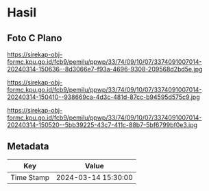 # Hasil

## Foto C Plano

https://sirekap-obj-formc.kpu.go.id/fcb9/pemilu/ppwp/33/74/09/10/07/3374091007014-20240314-150636--8d3066e7-f93a-4696-9308-209568d2bd5e.jpg

https://sirekap-obj-formc.kpu.go.id/fcb9/pemilu/ppwp/33/74/09/10/07/3374091007014-20240314-150410--938669ca-4d3c-481d-87cc-b94595d575c9.jpg

https://sirekap-obj-formc.kpu.go.id/fcb9/pemilu/ppwp/33/74/09/10/07/3374091007014-20240314-150520--5bb39225-43c7-411c-88b7-5bf6799bf0e3.jpg


## Metadata

| Key        | Value               |
| ---------- | ------------------- |
| Time Stamp | 2024-03-14 15:30:00 |



